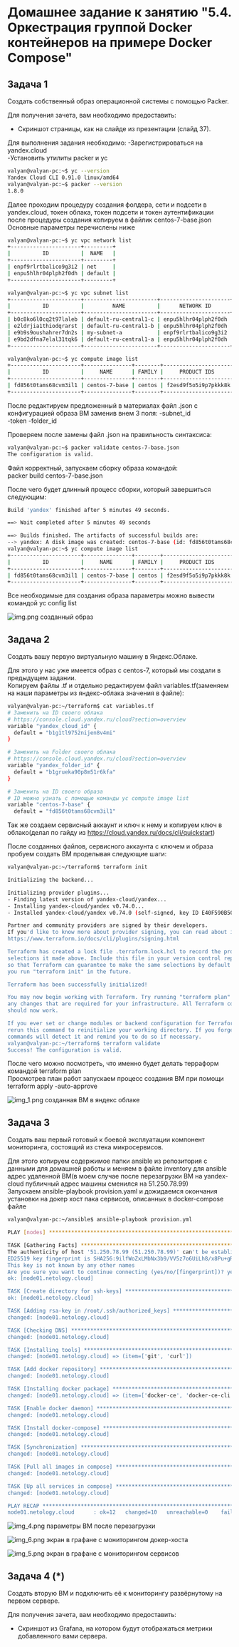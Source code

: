 # Домашнее задание к занятию "5.4. Оркестрация группой Docker контейнеров на примере Docker Compose"

## Задача 1

Создать собственный образ операционной системы с помощью Packer.

Для получения зачета, вам необходимо предоставить:
- Скриншот страницы, как на слайде из презентации (слайд 37).


Для выполнения задания необходимо:
-Зарегистрироваться на yandex.cloud  
-Установить утилиты packer и yc  

```bash
valyan@valyan-pc:~$ yc --version
Yandex Cloud CLI 0.91.0 linux/amd64
valyan@valyan-pc:~$ packer --version
1.8.0
```
Далее проходим процедуру создания фолдера, сети и подсети в yandex.cloud, токен облака, токен подсети и токен аутентификации после процедуры создания копируем в файлик centos-7-base.json  
Основные параметры перечислены ниже

```bash
valyan@valyan-pc:~$ yc vpc network list
+----------------------+---------+
|          ID          |  NAME   |
+----------------------+---------+
| enpf9rlrtbalico9g3i2 | net     |
| enpu5hlhr04plph2f0dh | default |
+----------------------+---------+

valyan@valyan-pc:~$ yc vpc subnet list
+----------------------+-----------------------+----------------------+----------------+---------------+-----------------+
|          ID          |         NAME          |      NETWORK ID      | ROUTE TABLE ID |     ZONE      |      RANGE      |
+----------------------+-----------------------+----------------------+----------------+---------------+-----------------+
| b0c8ko6l0cq2t97laleb | default-ru-central1-c | enpu5hlhr04plph2f0dh |                | ru-central1-c | [10.130.0.0/24] |
| e2ldrjia1thiodqrarst | default-ru-central1-b | enpu5hlhr04plph2f0dh |                | ru-central1-b | [10.129.0.0/24] |
| e9b9s9oushahrer7dn2s | my-subnet-a           | enpf9rlrtbalico9g3i2 |                | ru-central1-a | [10.1.2.0/24]   |
| e9bd2dfna7elal31tqk6 | default-ru-central1-a | enpu5hlhr04plph2f0dh |                | ru-central1-a | [10.128.0.0/24] |
+----------------------+-----------------------+----------------------+----------------+---------------+-----------------+

valyan@valyan-pc:~$ yc compute image list
+----------------------+---------------+--------+----------------------+--------+
|          ID          |     NAME      | FAMILY |     PRODUCT IDS      | STATUS |
+----------------------+---------------+--------+----------------------+--------+
| fd856t0tams68cvm3il1 | centos-7-base | centos | f2esd9f5o5i9p7pkkk8k | READY  |
+----------------------+---------------+--------+----------------------+--------+

```

После редактируем предложенный в материалах файл .json с конфигурацией образа ВМ заменив  внем 3 поля:
-subnet_id  
-token
-folder_id  

Проверяем после замены файл .json на правильность синтаксиса:

```bash
valyan@valyan-pc:~$ packer validate centos-7-base.json
The configuration is valid.
```

Файл корректный, запускаем сборку образа командой:  
packer build centos-7-base.json    

После чего будет длинный процесс сборки, который завершиться следующим:

```bash
Build 'yandex' finished after 5 minutes 49 seconds.

==> Wait completed after 5 minutes 49 seconds

==> Builds finished. The artifacts of successful builds are:
--> yandex: A disk image was created: centos-7-base (id: fd856t0tams68cvm3il1) with family name centos
valyan@valyan-pc:~$ yc compute image list
+----------------------+---------------+--------+----------------------+--------+
|          ID          |     NAME      | FAMILY |     PRODUCT IDS      | STATUS |
+----------------------+---------------+--------+----------------------+--------+
| fd856t0tams68cvm3il1 | centos-7-base | centos | f2esd9f5o5i9p7pkkk8k | READY  |
+----------------------+---------------+--------+----------------------+--------+
```

Все необходимые для создания образа параметры можно вывести командой yc config list   

![img.png](img.png) созданный образ

## Задача 2

Создать вашу первую виртуальную машину в Яндекс.Облаке.

Для этого у нас уже имеется образ с centos-7, который мы создали в предыдущем задании.  
Копируем файлы .tf и отдельно редактируем файл variables.tf(заменяем на наши параметры из яндекс-облака значения в файле):  

```bash
valyan@valyan-pc:~/terraform$ cat variables.tf
# Заменить на ID своего облака
# https://console.cloud.yandex.ru/cloud?section=overview
variable "yandex_cloud_id" {
  default = "b1g1tl9752nijen8v4mi"
}

# Заменить на Folder своего облака
# https://console.cloud.yandex.ru/cloud?section=overview
variable "yandex_folder_id" {
  default = "b1grueka90p8m51r6kfa"
}

# Заменить на ID своего образа
# ID можно узнать с помощью команды yc compute image list
variable "centos-7-base" {
  default = "fd856t0tams68cvm3il1"
```
Так же создаем сервисный аккаунт и ключ к нему и копируем ключ в облако(делал по гайду из https://cloud.yandex.ru/docs/cli/quickstart) 

После созданных файлов, сервисного аккаунта с ключем и образа пробуем создать ВМ проделывая следующие шаги:  
```bash
valyan@valyan-pc:~/terraform$ terraform init

Initializing the backend...

Initializing provider plugins...
- Finding latest version of yandex-cloud/yandex...
- Installing yandex-cloud/yandex v0.74.0...
- Installed yandex-cloud/yandex v0.74.0 (self-signed, key ID E40F590B50BB8E40)

Partner and community providers are signed by their developers.
If you'd like to know more about provider signing, you can read about it here:
https://www.terraform.io/docs/cli/plugins/signing.html

Terraform has created a lock file .terraform.lock.hcl to record the provider
selections it made above. Include this file in your version control repository
so that Terraform can guarantee to make the same selections by default when
you run "terraform init" in the future.

Terraform has been successfully initialized!

You may now begin working with Terraform. Try running "terraform plan" to see
any changes that are required for your infrastructure. All Terraform commands
should now work.

If you ever set or change modules or backend configuration for Terraform,
rerun this command to reinitialize your working directory. If you forget, other
commands will detect it and remind you to do so if necessary.
valyan@valyan-pc:~/terraform$ terraform validate
Success! The configuration is valid.

```

После чего можно посмотреть, что именно будет делать терраформ командой terraform plan    
Просмотрев план работ запускаем процесс создания ВМ при помощи terraform apply -auto-approve  


![img_1.png](img_1.png) созданная ВМ в яндекс облаке

## Задача 3

Создать ваш первый готовый к боевой эксплуатации компонент мониторинга, состоящий из стека микросервисов.

Для этого копируем содержимое папки ansible из репозитория с данными для домашней работы и меняем в файле inventory для ansible адрес удаленной ВМ(в моем случае после перезагрузки ВМ на yandex-cloud публичный адрес машины сменился на 51.250.78.99)  
Запускаем ansible-playbook provision.yaml и дожидаемся окончания установки на докер хост пака сервисов, описанных в docker-compose файле  
```bash
valyan@valyan-pc:~/ansible$ ansible-playbook provision.yml

PLAY [nodes] *******************************************************************

TASK [Gathering Facts] *********************************************************
The authenticity of host '51.250.78.99 (51.250.78.99)' can't be established.
ED25519 key fingerprint is SHA256:9ilfWoZxLMbNx3b9/VV5z7o6UiLh8/x8Pu+gRKYA2D0.
This key is not known by any other names
Are you sure you want to continue connecting (yes/no/[fingerprint])? yes
ok: [node01.netology.cloud]

TASK [Create directory for ssh-keys] *******************************************
ok: [node01.netology.cloud]

TASK [Adding rsa-key in /root/.ssh/authorized_keys] ****************************
changed: [node01.netology.cloud]

TASK [Checking DNS] ************************************************************
changed: [node01.netology.cloud]

TASK [Installing tools] ********************************************************
changed: [node01.netology.cloud] => (item=['git', 'curl'])

TASK [Add docker repository] ***************************************************
changed: [node01.netology.cloud]

TASK [Installing docker package] ***********************************************
changed: [node01.netology.cloud] => (item=['docker-ce', 'docker-ce-cli', 'containerd.io'])

TASK [Enable docker daemon] ****************************************************
changed: [node01.netology.cloud]

TASK [Install docker-compose] **************************************************
changed: [node01.netology.cloud]

TASK [Synchronization] *********************************************************
changed: [node01.netology.cloud]

TASK [Pull all images in compose] **********************************************
changed: [node01.netology.cloud]

TASK [Up all services in compose] **********************************************
changed: [node01.netology.cloud]

PLAY RECAP *********************************************************************
node01.netology.cloud      : ok=12   changed=10   unreachable=0    failed=0    skipped=0    rescued=0    ignored=0   
```

![img_4.png](img_4.png) параметры ВМ после перезагрузки

![img_6.png](img_6.png) экран в графане с  мониторингом докер-хоста

![img_5.png](img_5.png) экран в графане с мониторингом сервисов


## Задача 4 (*)

Создать вторую ВМ и подключить её к мониторингу развёрнутому на первом сервере.

Для получения зачета, вам необходимо предоставить:
- Скриншот из Grafana, на котором будут отображаться метрики добавленного вами сервера.
